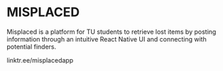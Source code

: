 # MISPLACED
Misplaced is a platform for TU students to retrieve lost items by posting information through an intuitive React Native UI and connecting with potential finders.

linktr.ee/misplacedapp
